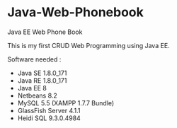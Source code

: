 # Java-Web-Phonebook
Java EE Web Phone Book

This is my first CRUD Web Programming using Java EE.

Software needed :

- Java SE 1.8.0_171
- Java RE 1.8.0_171
- Java EE 8
- Netbeans 8.2
- MySQL 5.5 (XAMPP 1.7.7 Bundle) 
- GlassFish Server 4.1.1
- Heidi SQL 9.3.0.4984


